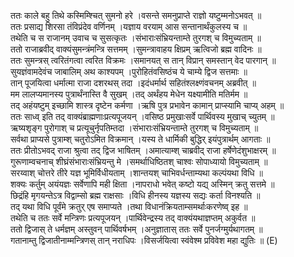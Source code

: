 

  
ततः काले बहु तिथे कस्मिम्श्चित् सुमनो हरे ।वसन्ते समनुप्राप्ते राज्ञो यष्टुम्मनोऽभवत्  ॥   
ततः प्रसाद्य शिरसा तंविप्रंदेव वर्णिनम् ।यज्ञाय वरयाम् आस सन्तानार्थंकुलस्य च  ॥   
तथेति च स राजानम् उवाच च सुसत्कृतः ।संभाराःसंभ्रियन्ताम्ते तुरगश् च विमुच्यताम्  ॥   
ततो राजाब्रवीद् वाक्यंसुमन्त्रंमन्त्रि सत्तमम् ।सुमन्त्रावाहय क्षिप्रम् ऋत्विजो ब्रह्म वादिनः  ॥   
ततः सुमन्त्रस् त्वरितंगत्वा त्वरित विक्रमः ।समानयत् स तान् विप्रान् समस्तान् वेद पारगान्  ॥   
सुयज्ञंवामदेवंच जाबालिम् अथ काश्यपम् ।पुरोहितंवसिष्ठंच ये चाम्ये द्विज सत्तमाः  ॥   
तान् पूजयित्वा धर्मात्मा राजा दशरथस् तदा ।इदंधर्मार्थ सहितंश्लक्ष्णंवचनम् अब्रवीत्  ॥   
मम लालप्यमानस्य पुत्रार्थंनास्ति वै सुखम् ।तद् अर्थंहय मेधेन यक्ष्यामीति मतिर्मम  ॥   
तद् अहंयष्टुम् इच्छामि शास्त्र दृष्टेन कर्मणा ।ऋषि पुत्र प्रभावेन कामान् प्राप्स्यामि चाप्य् अहम्  ॥   
ततः साध्व् इति तद् वाक्यंब्राह्मणाःप्रत्यपूजयन् ।वसिष्ठ प्रमुखाःसर्वे पार्थिवस्य मुखाच् च्युतम्  ॥   
ऋष्यशृङ्ग पुरोगाश् च प्रत्यूचुर्नृपतिम्तदा ।संभाराःसंभ्रियन्ताम्ते तुरगश् च विमुच्यताम्  ॥   
सर्वथा प्राप्यसे पुत्राम्श् चतुरोऽमित विक्रमान् ।यस्य ते धार्मिकी बुद्धिर् इयंपुत्रार्थम् आगताः  ॥   
ततः प्रीतोऽभवद् राजा श्रुत्वा तद् द्विज भाषितम् ।अमात्याम्श् चाब्रवीद् राजा हर्षेणेदंशुभाक्षरम्  ॥   
गुरूणाम्वचनाच् शीघ्रंसंभाराःसंभ्रियन्तु मे ।समर्थाधिष्ठितश् चाश्वः सोपाध्यायो विमुच्यताम्  ॥   
सरय्वाश् चोत्तरे तीरे यज्ञ भूमिर्विधीयताम् ।शान्तयश् चाभिवर्धन्ताम्यथा कल्पंयथा विधि  ॥   
शक्यः कर्तुम् अयंयज्ञः सर्वेणापि मही क्षिता ।नापराधो भवेत् कष्टो यद्य् अस्मिन् क्रतु सत्तमे  ॥   
छिद्रंहि मृगयन्तेऽत्र विद्वाम्सो ब्रह्म राक्षसाः ।विधि हीनस्य यज्ञस्य सद्यः कर्ता विनश्यति  ॥   
तद् यथा विधि पूर्वंमे क्रतुर् एष समाप्यते ।तथा विधानंक्रियताम्समर्थाःकरणेष्व् इह  ॥   
तथेति च ततः सर्वे मन्त्रिणः प्रत्यपूजयन् ।पार्थिवेन्द्रस्य तद् वाक्यंयथाज्ञप्तम् अकुर्वत  ॥   
ततो द्विजास् ते धर्मज्ञम् अस्तुवन् पार्थिवर्षभम् ।अनुज्ञातास् ततः सर्वे पुनर्जग्मुर्यथागतम्  ॥   
गतानाम्तु द्विजातीनाम्मन्त्रिणस् तान् नराधिपः ।विसर्जयित्वा स्वंवेश्म प्रविवेश महा द्युतिः  ॥ (E)  
